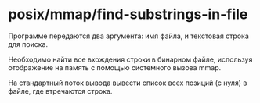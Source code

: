 # posix/mmap/find-substrings-in-file

Программе передаются два аргумента: имя файла, и текстовая строка для поиска.

Необходимо найти все вхождения строки в бинарном файле, используя отображение на память с помощью системного вызова
mmap.

На стандартный поток вывода вывести список всех позиций (с нуля) в файле, где втречаются строка.
